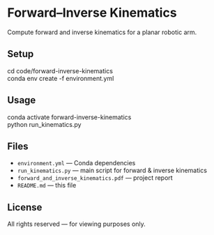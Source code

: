 # Forward–Inverse Kinematics

Compute forward and inverse kinematics for a planar robotic arm.

## Setup

cd code/forward-inverse-kinematics  
conda env create -f environment.yml

## Usage

conda activate forward-inverse-kinematics  
python run_kinematics.py

## Files

- `environment.yml` — Conda dependencies  
- `run_kinematics.py` — main script for forward & inverse kinematics  
- `forward_and_inverse_kinematics.pdf` — project report  
- `README.md` — this file

## License

All rights reserved — for viewing purposes only.
